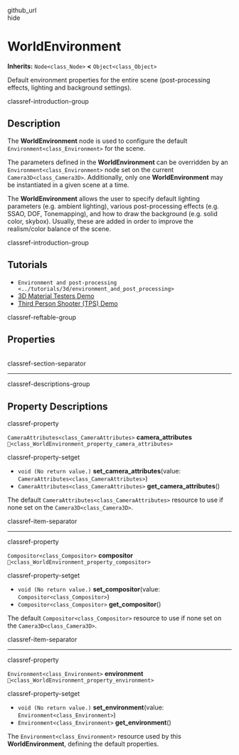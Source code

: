 github\_url  
hide

# WorldEnvironment

**Inherits:** `Node<class_Node>` **&lt;** `Object<class_Object>`

Default environment properties for the entire scene (post-processing
effects, lighting and background settings).

classref-introduction-group

## Description

The **WorldEnvironment** node is used to configure the default
`Environment<class_Environment>` for the scene.

The parameters defined in the **WorldEnvironment** can be overridden by
an `Environment<class_Environment>` node set on the current
`Camera3D<class_Camera3D>`. Additionally, only one **WorldEnvironment**
may be instantiated in a given scene at a time.

The **WorldEnvironment** allows the user to specify default lighting
parameters (e.g. ambient lighting), various post-processing effects
(e.g. SSAO, DOF, Tonemapping), and how to draw the background (e.g.
solid color, skybox). Usually, these are added in order to improve the
realism/color balance of the scene.

classref-introduction-group

## Tutorials

-   `Environment and post-processing <../tutorials/3d/environment_and_post_processing>`
-   [3D Material Testers
    Demo](https://godotengine.org/asset-library/asset/2742)
-   [Third Person Shooter (TPS)
    Demo](https://godotengine.org/asset-library/asset/2710)

classref-reftable-group

## Properties

<table>
<tbody>
<tr>
</tr>
<tr>
</tr>
<tr>
</tr>
</tbody>
</table>

classref-section-separator

------------------------------------------------------------------------

classref-descriptions-group

## Property Descriptions

classref-property

`CameraAttributes<class_CameraAttributes>` **camera\_attributes**
`🔗<class_WorldEnvironment_property_camera_attributes>`

classref-property-setget

-   `void (No return value.)` **set\_camera\_attributes**(value:
    `CameraAttributes<class_CameraAttributes>`)
-   `CameraAttributes<class_CameraAttributes>`
    **get\_camera\_attributes**()

The default `CameraAttributes<class_CameraAttributes>` resource to use
if none set on the `Camera3D<class_Camera3D>`.

classref-item-separator

------------------------------------------------------------------------

classref-property

`Compositor<class_Compositor>` **compositor**
`🔗<class_WorldEnvironment_property_compositor>`

classref-property-setget

-   `void (No return value.)` **set\_compositor**(value:
    `Compositor<class_Compositor>`)
-   `Compositor<class_Compositor>` **get\_compositor**()

The default `Compositor<class_Compositor>` resource to use if none set
on the `Camera3D<class_Camera3D>`.

classref-item-separator

------------------------------------------------------------------------

classref-property

`Environment<class_Environment>` **environment**
`🔗<class_WorldEnvironment_property_environment>`

classref-property-setget

-   `void (No return value.)` **set\_environment**(value:
    `Environment<class_Environment>`)
-   `Environment<class_Environment>` **get\_environment**()

The `Environment<class_Environment>` resource used by this
**WorldEnvironment**, defining the default properties.
